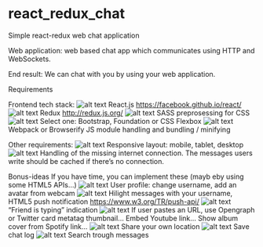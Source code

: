 # react_redux_chat
Simple react-redux web chat application

Web application: web based chat app which communicates using HTTP and WebSockets.

End result: We can chat with you by using your web application.

[mark]: http://www.iconsdb.com/icons/preview/green/checkmark-xxl.png "Mark Icon"
[unmark]: http://image.flaticon.com/icons/svg/60/60578.svg "Unmarked Icon"

Requirements

Frontend tech stack:
![alt text][mark] React.js https://facebook.github.io/react/
![alt text][mark] Redux http://redux.js.org/ 
![alt text][unmark] SASS preprosessing for CSS
![alt text][mark] Select one: Bootstrap, Foundation or CSS Flexbox
![alt text][mark] Webpack or Browserify JS module handling and bundling / minifying

Other requirements:
![alt text][mark] Responsive layout: mobile, tablet, desktop
![alt text][unmark] Handling of the missing internet connection. The messages users write should be cached if there’s no connection.

Bonus-ideas
If you have time, you can implement these (mayb eby using some HTML5 APIs…)
![alt text][unmark] User profile: change username, add an avatar from webcam
![alt text][mark] Hilight messages with your username, HTML5 push notification  https://www.w3.org/TR/push-api/
![alt text][mark] “Friend is typing” indication
![alt text][mark] If user pastes an URL, use Opengraph or Twitter card metatag thumbnail… Embed Youtube link… Show album cover from Spotify link...
![alt text][unmark] Share your own location
![alt text][unmark] Save chat log
![alt text][unmark] Search trough messages

